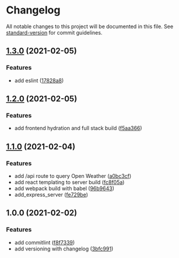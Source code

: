 # Changelog

All notable changes to this project will be documented in this file. See [standard-version](https://github.com/conventional-changelog/standard-version) for commit guidelines.

## [1.3.0](https://github.com/wingedearth/forecast/compare/v1.2.0...v1.3.0) (2021-02-05)


### Features

* add eslint ([17828a8](https://github.com/wingedearth/forecast/commit/17828a8695f14e62eda9dc54926c7ab1451a9902))

## [1.2.0](https://github.com/wingedearth/forecast/compare/v1.1.0...v1.2.0) (2021-02-05)


### Features

* add frontend hydration and full stack build ([f5aa366](https://github.com/wingedearth/forecast/commit/f5aa366c6b7247b55f188f9ff086083bdf54f80c))

## [1.1.0](https://github.com/wingedearth/forecast/compare/v1.0.0...v1.1.0) (2021-02-04)


### Features

* add /api route to query Open Weather ([a0bc3cf](https://github.com/wingedearth/forecast/commit/a0bc3cf191b93583583117351a92fd21222b2d90))
* add react templating to server build ([fc8f05a](https://github.com/wingedearth/forecast/commit/fc8f05a5b545b3aa9cca0876393d63d68c5ba285))
* add webpack build with babel ([96b9643](https://github.com/wingedearth/forecast/commit/96b96434aa23ab9f5e9383a5ae286797044f2b1a))
* add_express_server ([fe729be](https://github.com/wingedearth/forecast/commit/fe729bef2f8dd628ae1690ec6c565c6b65ba8b51))

## 1.0.0 (2021-02-02)


### Features

* add commitlint ([f8f7339](https://github.com/wingedearth/forecast/commit/f8f7339c9359d999b8a339c78f00a1dea7b1086f))
* add versioning with changelog ([3bfc991](https://github.com/wingedearth/forecast/commit/3bfc991f91663418dc6f0ad8d730d0a35e526982))
